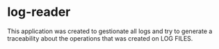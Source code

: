 # log-reader

This application was created to gestionate all logs and try to generate a traceability about the operations that was created on LOG FILES.
